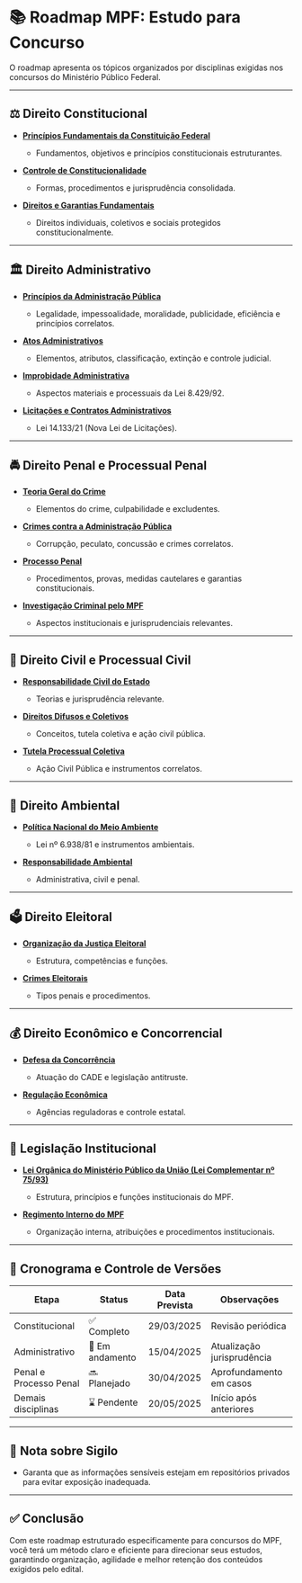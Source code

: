 # 📚 Roadmap MPF: Estudo para Concurso

O roadmap apresenta os tópicos organizados por disciplinas exigidas nos concursos do Ministério Público Federal.

---

## ⚖️ **Direito Constitucional**

- [**Princípios Fundamentais da Constituição Federal**](Direito-Constitucional/principios-fundamentais.md)
  - Fundamentos, objetivos e princípios constitucionais estruturantes.
  
- [**Controle de Constitucionalidade**](Direito-Constitucional/controle-de-constitucionalidade.md)
  - Formas, procedimentos e jurisprudência consolidada.

- [**Direitos e Garantias Fundamentais**](Direito-Constitucional/direitos-e-garantias-fundamentais.md)
  - Direitos individuais, coletivos e sociais protegidos constitucionalmente.

---

## 🏛️ **Direito Administrativo**

- [**Princípios da Administração Pública**](Direito-Administrativo/principios-administracao-publica.md)
  - Legalidade, impessoalidade, moralidade, publicidade, eficiência e princípios correlatos.

- [**Atos Administrativos**](Direito-Administrativo/atos-administrativos.md)
  - Elementos, atributos, classificação, extinção e controle judicial.

- [**Improbidade Administrativa**](Direito-Administrativo/improbidade-administrativa.md)
  - Aspectos materiais e processuais da Lei 8.429/92.

- [**Licitações e Contratos Administrativos**](Direito-Administrativo/licitacoes-e-contratos.md)
  - Lei 14.133/21 (Nova Lei de Licitações).

---

## 🚔 **Direito Penal e Processual Penal**

- [**Teoria Geral do Crime**](Direito-Penal-e-Processual-Penal/teoria-do-crime.md)
  - Elementos do crime, culpabilidade e excludentes.

- [**Crimes contra a Administração Pública**](Direito-Penal-e-Processual-Penal/crimes-contra-administracao-publica.md)
  - Corrupção, peculato, concussão e crimes correlatos.

- [**Processo Penal**](Direito-Penal-e-Processual-Penal/processo-penal.md)
  - Procedimentos, provas, medidas cautelares e garantias constitucionais.

- [**Investigação Criminal pelo MPF**](Direito-Penal-e-Processual-Penal/investigacao-criminal-mpf.md)
  - Aspectos institucionais e jurisprudenciais relevantes.

---

## 📖 **Direito Civil e Processual Civil**

- [**Responsabilidade Civil do Estado**](Direito-Civil-e-Processual-Civil/responsabilidade-civil-estado.md)
  - Teorias e jurisprudência relevante.

- [**Direitos Difusos e Coletivos**](Direito-Civil-e-Processual-Civil/direitos-difusos-e-coletivos.md)
  - Conceitos, tutela coletiva e ação civil pública.

- [**Tutela Processual Coletiva**](Direito-Civil-e-Processual-Civil/tutela-processual-coletiva.md)
  - Ação Civil Pública e instrumentos correlatos.

---

## 🌿 **Direito Ambiental**

- [**Política Nacional do Meio Ambiente**](Direito-Ambiental/politica-nacional-meio-ambiente.md)
  - Lei nº 6.938/81 e instrumentos ambientais.

- [**Responsabilidade Ambiental**](Direito-Ambiental/responsabilidade-ambiental.md)
  - Administrativa, civil e penal.

---

## 🗳️ **Direito Eleitoral**

- [**Organização da Justiça Eleitoral**](Direito-Eleitoral/organizacao-justica-eleitoral.md)
  - Estrutura, competências e funções.

- [**Crimes Eleitorais**](Direito-Eleitoral/crimes-eleitorais.md)
  - Tipos penais e procedimentos.

---

## 💰 **Direito Econômico e Concorrencial**

- [**Defesa da Concorrência**](Direito-Economico-e-Concorrencial/defesa-da-concorrencia.md)
  - Atuação do CADE e legislação antitruste.

- [**Regulação Econômica**](Direito-Economico-e-Concorrencial/regulacao-economica.md)
  - Agências reguladoras e controle estatal.

---

## 📑 **Legislação Institucional**

- [**Lei Orgânica do Ministério Público da União (Lei Complementar nº 75/93)**](Legislação-Institucional/lei-organica-mpu.md)
  - Estrutura, princípios e funções institucionais do MPF.

- [**Regimento Interno do MPF**](Legislação-Institucional/regimento-interno-mpf.md)
  - Organização interna, atribuições e procedimentos institucionais.

---

## 📆 **Cronograma e Controle de Versões**

| Etapa                       | Status           | Data Prevista | Observações               |
|-----------------------------|------------------|---------------|---------------------------|
| Constitucional              | ✅ Completo      | 29/03/2025    | Revisão periódica         |
| Administrativo              | 🔄 Em andamento  | 15/04/2025    | Atualização jurisprudência|
| Penal e Processo Penal      | 🔜 Planejado     | 30/04/2025    | Aprofundamento em casos   |
| Demais disciplinas          | ⌛ Pendente       | 20/05/2025    | Início após anteriores    |

---

## 🔐 **Nota sobre Sigilo**

- Garanta que as informações sensíveis estejam em repositórios privados para evitar exposição inadequada.

---

## ✅ **Conclusão**

Com este roadmap estruturado especificamente para concursos do MPF, você terá um método claro e eficiente para direcionar seus estudos, garantindo organização, agilidade e melhor retenção dos conteúdos exigidos pelo edital.
